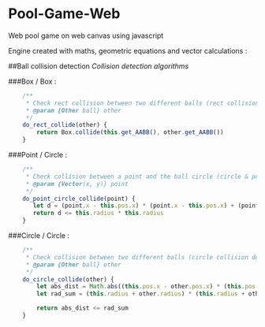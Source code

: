 # Pool-Game-Web
Web pool game on web canvas using javascript

Engine created with maths, geometric equations and vector calculations : 

##Ball collision detection
_Collision detection algorithms_

###Box / Box :
```javascript
	/**
	 * Check rect collision between two different balls (rect collision detection)
	 * @param {Other ball} other 
	 */
	do_rect_collide(other) {
		return Box.collide(this.get_AABB(), other.get_AABB())
	}
```

###Point / Circle :
```javascript
	/**
	 * Check collision between a point and the ball circle (circle & point collision detection)
	 * @param {Vector(x, y)} point 
	 */
	do_point_circle_collide(point) {
	   let d = (point.x - this.pos.x) * (point.x - this.pos.x) + (point.y - this.pos.y) * (point.y - this.pos.y)
	   return d <= this.radius * this.radius
	}
```

###Circle / Circle :
```javascript
	/**
	 * Check collision between two different balls (circle collision detection)
	 * @param {Other ball} other 
	 */
	do_circle_collide(other) {
		let abs_dist = Math.abs((this.pos.x - other.pos.x) * (this.pos.x - other.pos.x) + (this.pos.y - other.pos.y) * (this.pos.y - other.pos.y))
		let rad_sum = (this.radius + other.radius) * (this.radius + other.radius)

		return abs_dist <= rad_sum
	}
```
